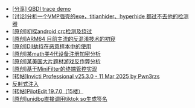 + [[分享] QBDI trace demo](https://bbs.kanxue.com/thread-285857.htm)
+ [[讨论]分析一个VMP强壳的exe，titianhider、hyperhide 都过不去他的检测器](https://bbs.kanxue.com/thread-284045.htm)
+ [[原创]初探android crc检测及绕过](https://bbs.kanxue.com/thread-285790.htm)
+ [[原创]ARM64 目前主流的反混淆技术的初窥](https://bbs.kanxue.com/thread-285567.htm)
+ [[原创]Dll劫持在恶意样本中的使用](https://bbs.kanxue.com/thread-285995.htm)
+ [[原创]某math美4代设备注册加密分析](https://bbs.kanxue.com/thread-269257.htm)
+ [[原创]某美国大片题材游戏反作弊分析](https://bbs.kanxue.com/thread-285956.htm)
+ [[原创]基于MiniFilter的终端管控实现](https://bbs.kanxue.com/thread-285447.htm)
+ [[转帖]Invicti Professional v25.3.0 - 11 Mar 2025  by Pwn3rzs](https://bbs.kanxue.com/thread-285993.htm)
+ [反射式注入](https://bbs.kanxue.com/thread-284886.htm)
+ [[转帖]PilotEdit 19.7.0（15楼）](https://bbs.kanxue.com/thread-277979.htm)
+ [[原创]unidbg直接调用tiktok so生成签名](https://bbs.kanxue.com/thread-285623.htm)
